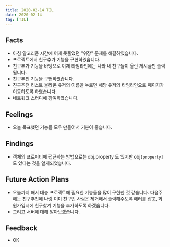 ```yaml
---
title: 2020-02-14 TIL
date: 2020-02-14
tag: [TIL]
---
```


## Facts

- 아침 알고리즘 시간에 어제 못풀었던 "위장" 문제를 해결하였습니다.
- 프로젝트에서 친구추가 기능을 구현하였습니다.
- 친구추가 기능을 바탕으로 이제 타임라인에는 나와 내 친구들이 올린 게시글만 출력됩니다.
- 친구추천 기능을 구현하였습니다.
- 친구추천 리스트 올라온 유저의 이름을 누르면 해당 유저의 타임라인으로 페이지가 이동하도록 하였습니다.
- 네트워크 스터디에 참여하였습니다.

## Feelings

- 오늘 목표했던 기능들 모두 만들어서 기분이 좋습니다.

## Findings

- 객체의 프로퍼티에 접근하는 방법으로는 obj.property 도 있지만 obj`[property]` 도 있다는 것을 알게되었습니다.

## Future Action Plans

- 오늘까지 해서 대충 프로젝트에 필요한 기능들을 많이 구현한 것 같습니다. 다음주에는 친구추천에 나랑 이미 친구인 사람은 제거해서 출력해주도록 에러를 잡고, 회원가입시에 친구찾기 기능을 추가하도록 하겠습니다.
- 그리고 서버에 대해 알아보겠습니다.

## Feedback

- OK
